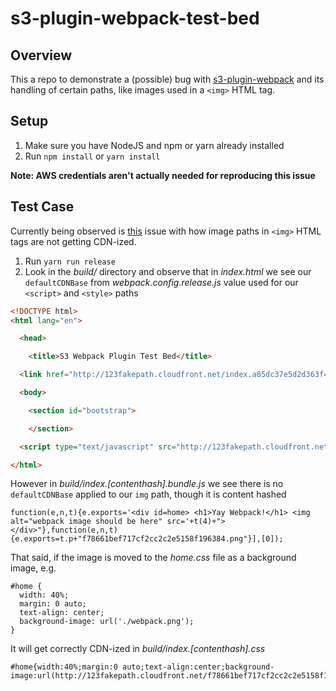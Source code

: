 # s3-plugin-webpack-test-bed

## Overview
This a repo to demonstrate a (possible) bug with [s3-plugin-webpack](https://github.com/webpack-contrib/s3-plugin-webpack/) and its handling of certain paths, like images used in a `<img>` HTML tag.

## Setup
1. Make sure you have NodeJS and npm or yarn already installed
1. Run `npm install` or `yarn install`

**Note: AWS credentials aren't actually needed for reproducing this issue**

## Test Case
Currently being observed is [this](https://github.com/webpack-contrib/s3-plugin-webpack/issues/83) issue with how image paths in `<img>` HTML tags are not getting CDN-ized.

1. Run `yarn run release`
1. Look in the _build/_ directory and observe that in _index.html_ we see our `defaultCDNBase` from _webpack.config.release.js_ value used for our `<script>` and `<style>` paths

```html
<!DOCTYPE html>
<html lang="en">

  <head>

    <title>S3 Webpack Plugin Test Bed</title>

  <link href="http://123fakepath.cloudfront.net/index.a85dc37e5d2d363f48cd432bc2fddd5a.css" rel="stylesheet"></head>

  <body>

    <section id="bootstrap">

    </section>

  <script type="text/javascript" src="http://123fakepath.cloudfront.net/common.a226870440a26715faee.bundle.js"></script><script type="text/javascript" src="http://123fakepath.cloudfront.net/index.3fcb33768a53684d414c.bundle.js"></script></body>

</html>
```

However in _build/index.[contenthash].bundle.js_ we see there is no `defaultCDNBase` applied to our `img` path, though it is content hashed
```
function(e,n,t){e.exports='<div id=home> <h1>Yay Webpack!</h1> <img alt="webpack image should be here" src='+t(4)+"> </div>"},function(e,n,t){e.exports=t.p+"f78661bef717cf2cc2c2e5158f196384.png"}],[0]);
```

That said, if the image is moved to the _home.css_ file as a background image, e.g.
```
#home {
  width: 40%;
  margin: 0 auto;
  text-align: center;
  background-image: url('./webpack.png');
}
```

It will get correctly CDN-ized in _build/index.[contenthash].css_
```
#home{width:40%;margin:0 auto;text-align:center;background-image:url(http://123fakepath.cloudfront.net/f78661bef717cf2cc2c2e5158f196384.png)}
```
